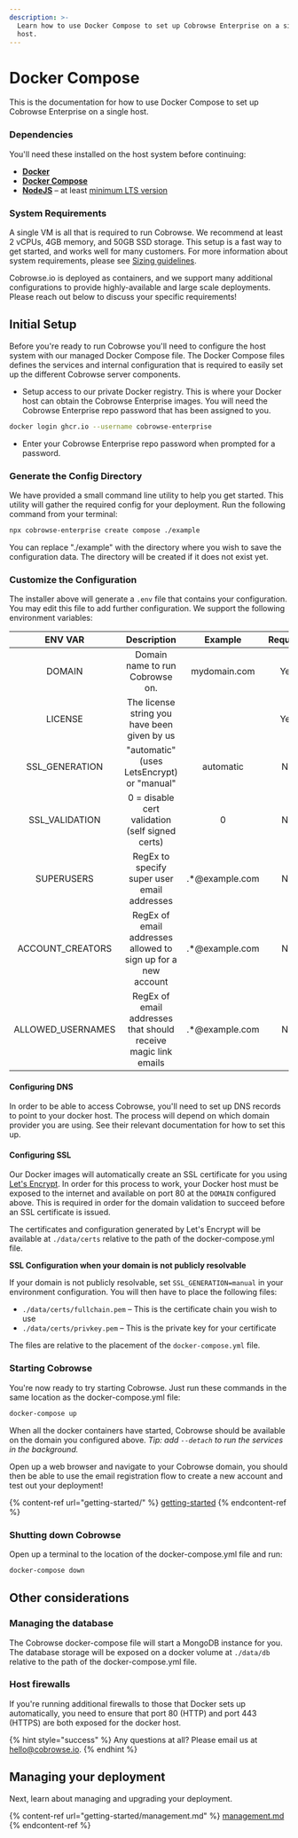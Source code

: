 ```yaml
---
description: >-
  Learn how to use Docker Compose to set up Cobrowse Enterprise on a single
  host.
---
```


# Docker Compose

This is the documentation for how to use Docker Compose to set up Cobrowse Enterprise on a single host.

### Dependencies

You'll need these installed on the host system before continuing:

* [**Docker**](https://www.docker.com)
* [**Docker Compose**](https://docs.docker.com/compose/install/)
* [**NodeJS**](https://nodejs.org/en/) – at least [minimum LTS version](https://nodejs.org/en/about/releases/)

### System Requirements

A single VM is all that is required to run Cobrowse. We recommend at least 2 vCPUs, 4GB memory, and 50GB SSD storage. This setup is a fast way to get started, and works well for many customers. For more information about system requirements, please see [Sizing guidelines](sizing-guidelines.md).

Cobrowse.io is deployed as containers, and we support many additional configurations to provide highly-available and large scale deployments. Please reach out below to discuss your specific requirements!

## Initial Setup

Before you're ready to run Cobrowse you'll need to configure the host system with our managed Docker Compose file. The Docker Compose files defines the services and internal configuration that is required to easily set up the different Cobrowse server components.

* Setup access to our private Docker registry. This is where your Docker host can obtain the Cobrowse Enterprise images. You will need the Cobrowse Enterprise repo password that has been assigned to you.

```bash
docker login ghcr.io --username cobrowse-enterprise
```

* Enter your Cobrowse Enterprise repo password when prompted for a password.

### Generate the Config Directory

We have provided a small command line utility to help you get started. This utility will gather the required config for your deployment. Run the following command from your terminal:

```bash
npx cobrowse-enterprise create compose ./example
```

You can replace "./example" with the directory where you wish to save the configuration data. The directory will be created if it does not exist yet.

### Customize the Configuration

The installer above will generate a `.env` file that contains your configuration. You may edit this file to add further configuration. We support the following environment variables:

<table><thead><tr><th width="257" align="center">ENV VAR</th><th width="230" align="center">Description</th><th width="163" align="center">Example</th><th align="center">Required</th></tr></thead><tbody><tr><td align="center">DOMAIN</td><td align="center">Domain name to run Cobrowse on.</td><td align="center">mydomain.com</td><td align="center">Yes</td></tr><tr><td align="center">LICENSE</td><td align="center">The license string you have been given by us</td><td align="center"></td><td align="center">Yes</td></tr><tr><td align="center">SSL_GENERATION</td><td align="center">"automatic" (uses LetsEncrypt) or "manual"</td><td align="center">automatic</td><td align="center">No</td></tr><tr><td align="center">SSL_VALIDATION</td><td align="center">0 = disable cert validation (self signed certs)</td><td align="center">0</td><td align="center">No</td></tr><tr><td align="center">SUPERUSERS</td><td align="center">RegEx to specify super user email addresses</td><td align="center">.*@example.com</td><td align="center">No</td></tr><tr><td align="center">ACCOUNT_CREATORS</td><td align="center">RegEx of email addresses allowed to sign up for a new account</td><td align="center">.*@example.com</td><td align="center">No</td></tr><tr><td align="center">ALLOWED_USERNAMES</td><td align="center">RegEx of email addresses that should receive magic link emails</td><td align="center">.*@example.com</td><td align="center">No</td></tr></tbody></table>

#### Configuring DNS

In order to be able to access Cobrowse, you'll need to set up DNS records to point to your docker host. The process will depend on which domain provider you are using. See their relevant documentation for how to set this up.

#### Configuring SSL

Our Docker images will automatically create an SSL certificate for you using [Let's Encrypt](https://letsencrypt.org/). In order for this process to work, your Docker host must be exposed to the internet and available on port 80 at the `DOMAIN` configured above. This is required in order for the domain validation to succeed before an SSL certificate is issued.

The certificates and configuration generated by Let's Encrypt will be available at `./data/certs` relative to the path of the docker-compose.yml file.

**SSL Configuration when your domain is not publicly resolvable**

If your domain is not publicly resolvable, set `SSL_GENERATION=manual` in your environment configuration. You will then have to place the following files:

* `./data/certs/fullchain.pem` – This is the certificate chain you wish to use
* `./data/certs/privkey.pem` – This is the private key for your certificate

The files are relative to the placement of the `docker-compose.yml` file.

### Starting Cobrowse

You're now ready to try starting Cobrowse. Just run these commands in the same location as the docker-compose.yml file:

```bash
docker-compose up
```

When all the docker containers have started, Cobrowse should be available on the domain you configured above. _Tip: add `--detach` to run the services in the background._

Open up a web browser and navigate to your Cobrowse domain, you should then be able to use the email registration flow to create a new account and test out your deployment!

{% content-ref url="getting-started/" %}
[getting-started](getting-started/)
{% endcontent-ref %}

### Shutting down Cobrowse

Open up a terminal to the location of the docker-compose.yml file and run:

```bash
docker-compose down
```

## Other considerations

### Managing the database

The Cobrowse docker-compose file will start a MongoDB instance for you. The database storage will be exposed on a docker volume at `./data/db` relative to the path of the docker-compose.yml file.

### Host firewalls

If you're running additional firewalls to those that Docker sets up automatically, you need to ensure that port 80 (HTTP) and port 443 (HTTPS) are both exposed for the docker host.

{% hint style="success" %}
Any questions at all? Please email us at [hello@cobrowse.io](mailto:hello@cobrowse.io).
{% endhint %}

## Managing your deployment

Next, learn about managing and upgrading your deployment.

{% content-ref url="getting-started/management.md" %}
[management.md](getting-started/management.md)
{% endcontent-ref %}
